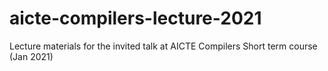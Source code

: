 # aicte-compilers-lecture-2021
Lecture materials for the invited talk at AICTE Compilers Short term course (Jan 2021)
